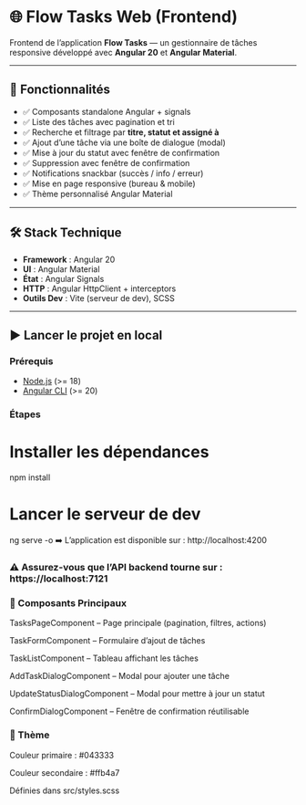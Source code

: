 # 🌐 Flow Tasks Web (Frontend)

Frontend de l’application **Flow Tasks** — un gestionnaire de tâches responsive développé avec **Angular 20** et **Angular Material**.

---

## 🚀 Fonctionnalités
- ✅ Composants standalone Angular + signals
- ✅ Liste des tâches avec pagination et tri
- ✅ Recherche et filtrage par **titre, statut et assigné à**
- ✅ Ajout d’une tâche via une boîte de dialogue (modal)
- ✅ Mise à jour du statut avec fenêtre de confirmation
- ✅ Suppression avec fenêtre de confirmation
- ✅ Notifications snackbar (succès / info / erreur)
- ✅ Mise en page responsive (bureau & mobile)
- ✅ Thème personnalisé Angular Material

---

## 🛠️ Stack Technique
- **Framework** : Angular 20  
- **UI** : Angular Material  
- **État** : Angular Signals  
- **HTTP** : Angular HttpClient + interceptors  
- **Outils Dev** : Vite (serveur de dev), SCSS  

---

## ▶️ Lancer le projet en local

### Prérequis
- [Node.js](https://nodejs.org/) (>= 18)  
- [Angular CLI](https://angular.dev/tools/cli) (>= 20)  

### Étapes
# Installer les dépendances
npm install

# Lancer le serveur de dev
ng serve -o
➡️ L’application est disponible sur : http://localhost:4200

### ⚠️ Assurez-vous que l’API backend tourne sur : https://localhost:7121

### 📂 Composants Principaux
TasksPageComponent – Page principale (pagination, filtres, actions)

TaskFormComponent – Formulaire d’ajout de tâches

TaskListComponent – Tableau affichant les tâches

AddTaskDialogComponent – Modal pour ajouter une tâche

UpdateStatusDialogComponent – Modal pour mettre à jour un statut

ConfirmDialogComponent – Fenêtre de confirmation réutilisable

### 🎨 Thème
Couleur primaire : #043333

Couleur secondaire : #ffb4a7

Définies dans src/styles.scss

